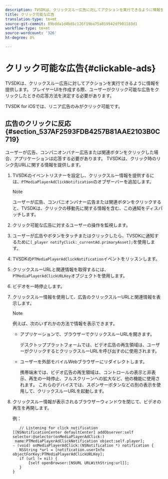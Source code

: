 ```yaml
---
description: TVSDKは、クリックスルー広告に対してアクションを実行できるように情報を提供します。 プレイヤーUIを作成する際、ユーザーがクリック可能な広告をクリックしたときの応答方法を決定する必要があります。
title: クリック可能な広告
translation-type: tm+mt
source-git-commit: 89bdda1d4bd5c126f19ba75a819942df901183d1
workflow-type: tm+mt
source-wordcount: '326'
ht-degree: 0%

---
```



# クリック可能な広告{#clickable-ads}

TVSDKは、クリックスルー広告に対してアクションを実行できるように情報を提供します。 プレイヤーUIを作成する際、ユーザーがクリック可能な広告をクリックしたときの応答方法を決定する必要があります。

TVSDK for iOSでは、リニア広告のみがクリック可能です。

## 広告のクリックに反応{#section_537AF2593FDB4257B81AAE2103B0C719}

ユーザーが広告、コンパニオンバナー広告または関連ボタンをクリックした場合、アプリケーションは応答する必要があります。 TVSDKは、クリック時のリンク先URLに関する情報を提供します。

1. TVSDKのイベントリスナーを設定し、クリックスルー情報を提供するには、`PTMediaPlayerAdClickNotification`のオブザーバーを追加します。

   >[!NOTE]
   >
   >ユーザーが広告、コンパニオンバナー広告または関連ボタンをクリックすると、TVSDKは、クリックの移動先に関する情報を含む、この通知をディスパッチします。

1. クリック可能な広告に対するユーザーの操作を監視します。
1. ユーザーが広告やボタンをタッチまたはクリックしたら、TVSDKに通知するために`[_player notifyClick:_currentAd.primaryAsset];`を使用します。
1. TVSDKの`PTMediaPlayerAdClickNotification`イベントをリッスンします。
1. クリックスルーURLと関連情報を取得するには、`PTMediaPlayerAdClickURLKey`オブジェクトを使用します。
1. ビデオを一時停止します。
1. クリックスルー情報を使用して、広告のクリックスルーURLと関連情報を表示します。

   >[!NOTE]
   >
   >例えば、次のいずれかの方法で情報を表示できます。

   * アプリケーションで、ブラウザーでクリックスルーURLを開きます。

      デスクトッププラットフォームでは、ビデオ広告の再生領域は、ユーザーがクリックするとクリックスルーURLを呼び出すのに使用されます。
   * ユーザーを外部モバイルWebブラウザーにリダイレクトします。

      携帯端末では、ビデオ広告の再生領域は、コントロールの表示と非表示、再生の一時停止、フルスクリーンへの拡大など、他の機能に使用されます。 これらのデバイスでは、スポンサーボタンなどの別の表示を使用して、クリックスルーURLを起動します。

1. クリックスルー情報が表示されるブラウザーウィンドウを閉じて、ビデオの再生を再開します。

   例：

   ```
      // Listening for click notification  
   [[NSNotificationCenter defaultCenter] addObserver:self selector:@selector(onMediaPlayerAdClick:)  
    name:PTMediaPlayerAdClickNotification object:self.player]; 
   - (void) onMediaPlayerAdClick:(NSNotification *) notification { 
      NSString *url = [notification.userInfo objectForKey:PTMediaPlayerAdClickURLKey];  
      if (url != nil) { 
          [self openBrowser:[NSURL URLWithString:url]]; 
      } 
   } 
   ```
